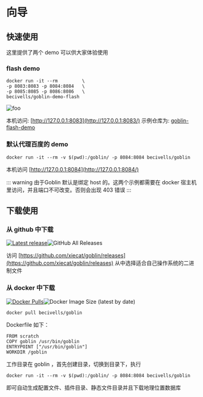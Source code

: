 # 向导
## 快速使用

这里提供了两个 demo 可以供大家体验使用

### flash demo

```shell
docker run -it --rm         \
-p 8083:8083 -p 8084:8084   \
-p 8085:8085 -p 8086:8086   \
becivells/goblin-demo-flash
```

<img :src="$withBase('/demo.gif')" alt="foo">    

本机访问:  [http://127.0.0.1:8083](http://127.0.0.1:8083/) 示例仓库为: [goblin-flash-demo](https://github.com/xiecat/goblin-demo/tree/master/goblin-demo-flash)

### 默认代理百度的 demo

```shell
docker run -it --rm -v $(pwd):/goblin/ -p 8084:8084 becivells/goblin
```

本机访问 [http://127.0.0.1:8084](http://127.0.0.1:8084/)

::: warning
由于Goblin 默认是绑定 host 的。这两个示例都需要在 docker 宿主机里访问，并且端口不可改变。否则会出现 403 错误
:::

## 下载使用

### 从 github 中下载

[![Latest release](https://img.shields.io/github/v/release/xiecat/goblin)](https://github.com/xiecat/goblin/releases/latest)![GitHub All Releases](https://img.shields.io/github/downloads/xiecat/goblin/total)

访问 [https://github.com/xiecat/goblin/releases](https://github.com/xiecat/goblin/releases) 从中选择适合自己操作系统的二进制文件

### 从 docker 中下载

[![Docker Pulls](https://img.shields.io/docker/pulls/becivells/goblin)](https://hub.docker.com/r/becivells/goblin)![Docker Image Size (latest by date)](https://img.shields.io/docker/image-size/becivells/goblin)   

```
docker pull becivells/goblin
```

Dockerfile 如下：

```
FROM scratch
COPY goblin /usr/bin/goblin
ENTRYPOINT ["/usr/bin/goblin"]
WORKDIR /goblin
```

工作目录在 goblin ，首先创建目录，切换到目录下，执行

```shell
docker run -it --rm -v $(pwd):/goblin/ -p 8084:8084 becivells/goblin
```

即可自动生成配置文件、插件目录、静态文件目录并且下载地理位置数据库


